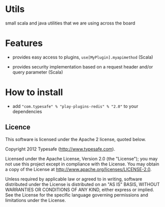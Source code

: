 # Utils 

small scala and java utilities that we are using across the board 

# Features

* provides easy access to plugins, ```use[MyPlugin].myapimethod``` (Scala)

* provides security implementation based on a request header and/or query parameter (Scala)

# How to install

* add 
```"com.typesafe" % "play-plugins-redis" % "2.0"``` to your dependencies


## Licence

This software is licensed under the Apache 2 license, quoted below.

Copyright 2012 Typesafe (http://www.typesafe.com).

Licensed under the Apache License, Version 2.0 (the "License"); you may not use this project except in compliance with the License. You may obtain a copy of the License at http://www.apache.org/licenses/LICENSE-2.0.

Unless required by applicable law or agreed to in writing, software distributed under the License is distributed on an "AS IS" BASIS, WITHOUT WARRANTIES OR CONDITIONS OF ANY KIND, either express or implied. See the License for the specific language governing permissions and limitations under the License.